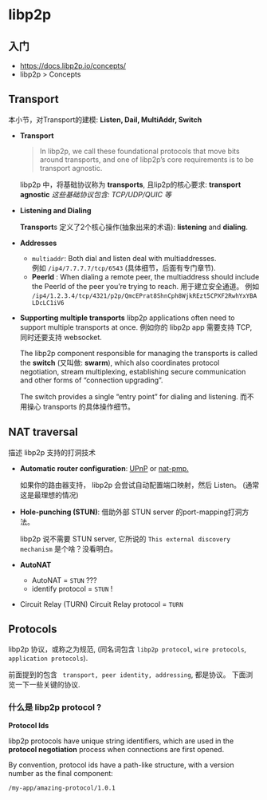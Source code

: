 # libp2p

## 入门



- https://docs.libp2p.io/concepts/
- libp2p > Concepts 

## Transport

本小节，对Transport的建模: **Listen, Dail, MultiAddr, Switch**

- **Transport**
  > In libp2p, we call these foundational protocols that move bits around transports, 
and one of libp2p’s core requirements is to be transport agnostic. 

  libp2p 中，将基础协议称为 **transports**, 且lip2p的核心要求: **transport agnostic**
*这些基础协议包含: TCP/UDP/QUIC 等*

- **Listening and Dialing**

  **Transport**s 定义了2个核心操作(抽象出来的术语): **listening** and **dialing**.

- **Addresses**
  - `multiaddr`: Both dial and listen deal with multiaddresses.  
    例如 `/ip4/7.7.7.7/tcp/6543` (具体细节，后面有专门章节).
  - **PeerId** : When dialing a remote peer, the multiaddress should 
    include the PeerId of the peer you’re trying to reach. 用于建立安全通道。
    例如 `/ip4/1.2.3.4/tcp/4321/p2p/QmcEPrat8ShnCph8WjkREzt5CPXF2RwhYxYBALDcLC1iV6` 

- **Supporting multiple transports**
  libp2p applications often need to support multiple transports at once.
  例如你的 libp2p app 需要支持 TCP, 同时还要支持 websocket.

  The libp2p component responsible for managing the transports is called the **switch**
  (又叫做: **swarm**), which also coordinates protocol negotiation, 
  stream multiplexing, establishing secure communication and other forms of “connection upgrading”.

  The switch provides a single “entry point” for dialing and listening. 
  而不用操心 transports 的具体操作细节。

## NAT traversal

描述 libp2p 支持的打洞技术

- **Automatic router configuration**: 
  [UPnP](https://en.wikipedia.org/wiki/Universal_Plug_and_Play) or 
  [nat-pmp.](https://en.wikipedia.org/wiki/NAT_Port_Mapping_Protocol)

  如果你的路由器支持， libp2p 会尝试自动配置端口映射，然后 Listen。 (通常这是最理想的情况)
- **Hole-punching (STUN)**: 
  借助外部 STUN server 的port-mapping打洞方法。

  libp2p 说不需要 STUN server, 它所说的 `This external discovery mechanism` 是个啥？没看明白。
- **AutoNAT**
  - AutoNAT = `STUN` ???
  - identify protocol = `STUN` !
- Circuit Relay (TURN)
  Circuit Relay protocol = `TURN`


## Protocols

libp2p 协议，或称之为规范, (同名词包含 `libp2p protocol`, `wire protocols`, `application protocols`).

前面提到的包含 ` transport, peer identity, addressing`, 都是协议。
下面浏览一下一些关键的协议.

### 什么是 libp2p protocol ?

**Protocol Ids**

libp2p protocols have unique string identifiers, which are used in the **protocol negotiation** process when connections are first opened.

By convention, protocol ids have a path-like structure, with a version number as the final component:
```
/my-app/amazing-protocol/1.0.1
```

